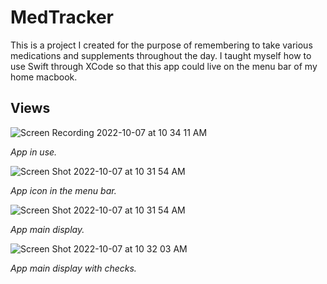 # MedTracker

This is a project I created for the purpose of remembering to take various medications and supplements throughout the day. I taught myself how to use Swift through XCode so that this app could live on the menu bar of my home macbook.

## Views

![Screen Recording 2022-10-07 at 10 34 11 AM](https://user-images.githubusercontent.com/89871393/194582577-6f5e1521-c142-4e4a-bc91-293d2b852eeb.gif)

*App in use.*

![Screen Shot 2022-10-07 at 10 31 54 AM](https://user-images.githubusercontent.com/89871393/194582809-80f2c620-416a-463f-8eab-3dc4db0b8a5d.png)

*App icon in the menu bar.*

![Screen Shot 2022-10-07 at 10 31 54 AM](https://user-images.githubusercontent.com/89871393/194582891-9338f2dc-fbb3-4caa-9d80-aa7c6a116cbf.png)

*App main display.*

![Screen Shot 2022-10-07 at 10 32 03 AM](https://user-images.githubusercontent.com/89871393/194583004-ab5ef91a-18a2-4b09-814a-829bd6484080.png)

*App main display with checks.*
